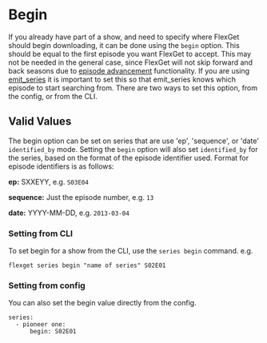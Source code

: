 # Begin
If you already have part of a show, and need to specify where FlexGet should begin downloading, it can be done using the `begin` option. This should be equal to the first episode you want FlexGet to accept. This may not be needed in the general case, since FlexGet will not skip forward and back seasons due to [episode advancement](/Plugins/series/advancement) functionality. If you are using [emit_series](/Plugins/emit_series) it is important to set this so that emit_series knows which episode to start searching from. There are two ways to set this option, from the config, or from the CLI.

## Valid Values
The begin option can be set on series that are use 'ep', 'sequence', or 'date' `identified_by` mode. Setting the `begin` option will also set `identified_by` for the series, based on the format of the episode identifier used. Format for episode identifiers is as follows:

**ep:** SXXEYY, e.g. `S03E04`

**sequence:** Just the episode number, e.g. `13`

**date:** YYYY-MM-DD, e.g. `2013-03-04`

### Setting from CLI
To set begin for a show from the CLI, use the `series begin` command. e.g.
```
flexget series begin "name of series" S02E01
```


### Setting from config
You can also set the begin value directly from the config.

```
series:
  - pioneer one:
      begin: S02E01
```